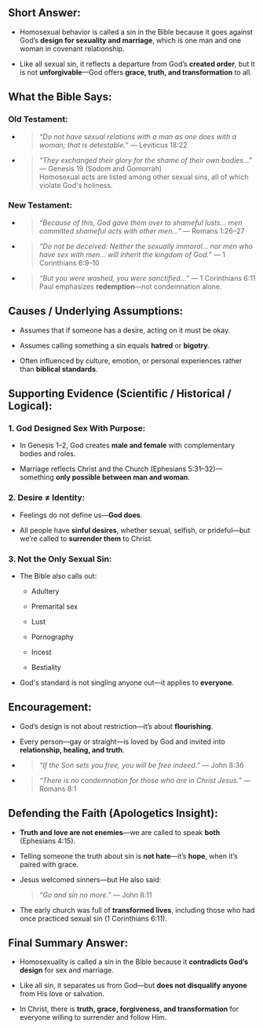 ## Short Answer:

- Homosexual behavior is called a sin in the Bible because it goes against God’s **design for sexuality and marriage**, which is one man and one woman in covenant relationship.
    
- Like all sexual sin, it reflects a departure from God’s **created order**, but it is not **unforgivable**—God offers **grace, truth, and transformation** to all.

## What the Bible Says:

### Old Testament:

- > _“Do not have sexual relations with a man as one does with a woman; that is detestable.”_ — Leviticus 18:22
    
- > _“They exchanged their glory for the shame of their own bodies…”_ — Genesis 19 (Sodom and Gomorrah)  
    > Homosexual acts are listed among other sexual sins, all of which violate God's holiness.
    

### New Testament:

- > _“Because of this, God gave them over to shameful lusts… men committed shameful acts with other men…”_ — Romans 1:26–27
    
- > _“Do not be deceived: Neither the sexually immoral… nor men who have sex with men… will inherit the kingdom of God.”_ — 1 Corinthians 6:9–10
    
- > _“But you were washed, you were sanctified…”_ — 1 Corinthians 6:11  
    > Paul emphasizes **redemption**—not condemnation alone.

## Causes / Underlying Assumptions:

- Assumes that if someone has a desire, acting on it must be okay.
    
- Assumes calling something a sin equals **hatred** or **bigotry**.
    
- Often influenced by culture, emotion, or personal experiences rather than **biblical standards**.

## Supporting Evidence (Scientific / Historical / Logical):

###  1. **God Designed Sex With Purpose:**

- In Genesis 1–2, God creates **male and female** with complementary bodies and roles.
    
- Marriage reflects Christ and the Church (Ephesians 5:31–32)—something **only possible between man and woman**.
    

### 2. **Desire ≠ Identity:**

- Feelings do not define us—**God does**.
    
- All people have **sinful desires**, whether sexual, selfish, or prideful—but we’re called to **surrender them** to Christ.
    

### 3. **Not the Only Sexual Sin:**

- The Bible also calls out:
    
    - Adultery
        
    - Premarital sex
        
    - Lust
        
    - Pornography
        
    - Incest
        
    - Bestiality
        
- God's standard is not singling anyone out—it applies to **everyone**.

## Encouragement:

- God’s design is not about restriction—it’s about **flourishing**.
    
- Every person—gay or straight—is loved by God and invited into **relationship, healing, and truth**.
    
- > _“If the Son sets you free, you will be free indeed.”_ — John 8:36
    
- > _“There is no condemnation for those who are in Christ Jesus.”_ — Romans 8:1

## Defending the Faith (Apologetics Insight):

- **Truth and love are not enemies**—we are called to speak **both** (Ephesians 4:15).
    
- Telling someone the truth about sin is **not hate**—it’s **hope**, when it’s paired with grace.
    
- Jesus welcomed sinners—but He also said:
    
    > _“Go and sin no more.”_ — John 8:11
    
- The early church was full of **transformed lives**, including those who had once practiced sexual sin (1 Corinthians 6:11).

## Final Summary Answer:

- Homosexuality is called a sin in the Bible because it **contradicts God’s design** for sex and marriage.
    
- Like all sin, it separates us from God—but **does not disqualify anyone** from His love or salvation.
    
- In Christ, there is **truth, grace, forgiveness, and transformation** for everyone willing to surrender and follow Him.